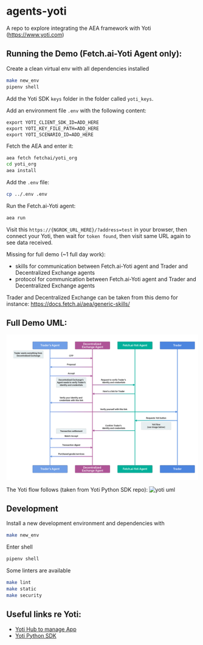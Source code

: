 # agents-yoti

A repo to explore integrating the AEA framework with Yoti (https://www.yoti.com)


## Running the Demo (Fetch.ai-Yoti Agent only):

Create a clean virtual env with all dependencies installed
``` bash
make new_env
pipenv shell
```

Add the Yoti SDK `keys` folder in the folder called `yoti_keys`.

Add an environment file `.env` with the following content:
```
export YOTI_CLIENT_SDK_ID=ADD_HERE
export YOTI_KEY_FILE_PATH=ADD_HERE
export YOTI_SCENARIO_ID=ADD_HERE
```

Fetch the AEA and enter it:
``` bash
aea fetch fetchai/yoti_org
cd yoti_org
aea install
```

Add the `.env` file:
``` bash
cp ../.env .env
```

Run the Fetch.ai-Yoti agent:
``` bash
aea run
```

Visit this `https://{NGROK_URL_HERE}/?address=test` in your browser, then connect your Yoti, then wait for `token found`, then visit same URL again to see data received.

Missing for full demo (~1 full day work):
- skills for communication between Fetch.ai-Yoti agent and Trader and Decentralized Exchange agents
- protocol for communication between Fetch.ai-Yoti agent and Trader and Decentralized Exchange agents

Trader and Decentralized Exchange can be taken from this demo for instance: https://docs.fetch.ai/aea/generic-skills/

## Full Demo UML:

![demo uml](./diagram.jpg)

The Yoti flow follows (taken from Yoti Python SDK repo):
![yoti uml](https://github.com/getyoti/yoti-python-sdk/blob/master/login_flow.png)


## Development

Install a new development environment and dependencies with
``` bash
make new_env
```

Enter shell
``` bash
pipenv shell
```

Some linters are available
``` bash
make lint
make static
make security
```

## Useful links re Yoti:

- [Yoti Hub to manage App](https://hub.yoti.com/login)
- [Yoti Python SDK](https://github.com/getyoti/yoti-python-sdk)
